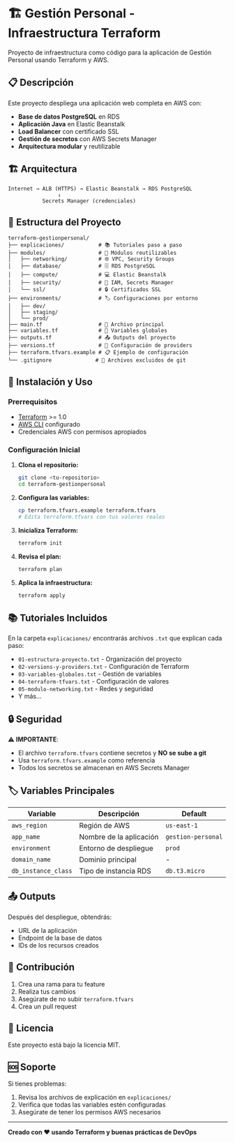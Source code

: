 # 🏗️ Gestión Personal - Infraestructura Terraform

Proyecto de infraestructura como código para la aplicación de Gestión Personal usando Terraform y AWS.

## 📋 Descripción

Este proyecto despliega una aplicación web completa en AWS con:
- **Base de datos PostgreSQL** en RDS
- **Aplicación Java** en Elastic Beanstalk 
- **Load Balancer** con certificado SSL
- **Gestión de secretos** con AWS Secrets Manager
- **Arquitectura modular** y reutilizable

## 🏗️ Arquitectura

```
Internet → ALB (HTTPS) → Elastic Beanstalk → RDS PostgreSQL
                ↓
           Secrets Manager (credenciales)
```

## 📁 Estructura del Proyecto

```
terraform-gestionpersonal/
├── explicaciones/           # 📚 Tutoriales paso a paso
├── modules/                 # 🧩 Módulos reutilizables
│   ├── networking/          # 🌐 VPC, Security Groups
│   ├── database/            # 🗄️ RDS PostgreSQL
│   ├── compute/             # 💻 Elastic Beanstalk
│   ├── security/            # 🔐 IAM, Secrets Manager
│   └── ssl/                 # 🔒 Certificados SSL
├── environments/            # 🏷️ Configuraciones por entorno
│   ├── dev/
│   ├── staging/
│   └── prod/
├── main.tf                  # 🎯 Archivo principal
├── variables.tf             # 📝 Variables globales
├── outputs.tf               # 📤 Outputs del proyecto
├── versions.tf              # 🔧 Configuración de providers
├── terraform.tfvars.example # 📋 Ejemplo de configuración
└── .gitignore              # 🚫 Archivos excluidos de git
```

## 🚀 Instalación y Uso

### Prerrequisitos

- [Terraform](https://terraform.io/downloads.html) >= 1.0
- [AWS CLI](https://aws.amazon.com/cli/) configurado
- Credenciales AWS con permisos apropiados

### Configuración Inicial

1. **Clona el repositorio:**
   ```bash
   git clone <tu-repositorio>
   cd terraform-gestionpersonal
   ```

2. **Configura las variables:**
   ```bash
   cp terraform.tfvars.example terraform.tfvars
   # Edita terraform.tfvars con tus valores reales
   ```

3. **Inicializa Terraform:**
   ```bash
   terraform init
   ```

4. **Revisa el plan:**
   ```bash
   terraform plan
   ```

5. **Aplica la infraestructura:**
   ```bash
   terraform apply
   ```

## 📚 Tutoriales Incluidos

En la carpeta `explicaciones/` encontrarás archivos `.txt` que explican cada paso:

- `01-estructura-proyecto.txt` - Organización del proyecto
- `02-versions-y-providers.txt` - Configuración de Terraform
- `03-variables-globales.txt` - Gestión de variables
- `04-terraform-tfvars.txt` - Configuración de valores
- `05-modulo-networking.txt` - Redes y seguridad
- Y más...

## 🔒 Seguridad

⚠️ **IMPORTANTE**: 
- El archivo `terraform.tfvars` contiene secretos y **NO se sube a git**
- Usa `terraform.tfvars.example` como referencia
- Todos los secretos se almacenan en AWS Secrets Manager

## 🏷️ Variables Principales

| Variable | Descripción | Default |
|----------|-------------|---------|
| `aws_region` | Región de AWS | `us-east-1` |
| `app_name` | Nombre de la aplicación | `gestion-personal` |
| `environment` | Entorno de despliegue | `prod` |
| `domain_name` | Dominio principal | - |
| `db_instance_class` | Tipo de instancia RDS | `db.t3.micro` |

## 📤 Outputs

Después del despliegue, obtendrás:
- URL de la aplicación
- Endpoint de la base de datos
- IDs de los recursos creados

## 🤝 Contribución

1. Crea una rama para tu feature
2. Realiza tus cambios
3. Asegúrate de no subir `terraform.tfvars`
4. Crea un pull request

## 📄 Licencia

Este proyecto está bajo la licencia MIT.

## 🆘 Soporte

Si tienes problemas:
1. Revisa los archivos de explicación en `explicaciones/`
2. Verifica que todas las variables estén configuradas
3. Asegúrate de tener los permisos AWS necesarios

---

**Creado con ❤️ usando Terraform y buenas prácticas de DevOps** 